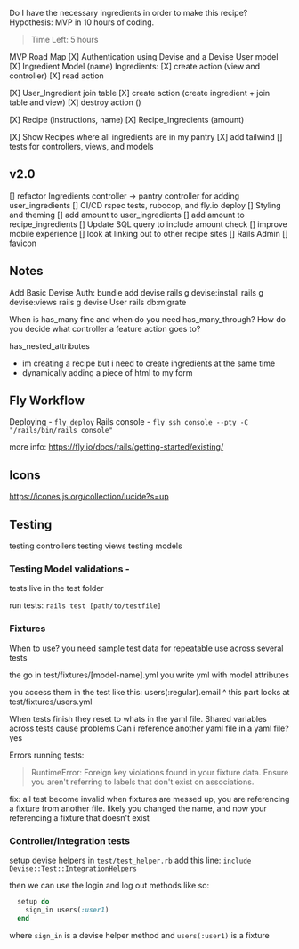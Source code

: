 Do I have the necessary ingredients in order to make this recipe?
Hypothesis: MVP in 10 hours of coding.

> Time Left: 5 hours

MVP Road Map
[X] Authentication using Devise and a Devise User model
[X] Ingredient Model (name)
Ingredients:
[X] create action (view and controller)
[X] read action

[X] User_Ingredient join table
[X] create action (create ingredient + join table and view)
[X] destroy action ()

[X] Recipe (instructions, name)
[X] Recipe_Ingredients (amount)

[X] Show Recipes where all ingredients are in my pantry
[X] add tailwind
[] tests for controllers, views, and models

## v2.0

[] refactor Ingredients controller -> pantry controller for adding user_ingredients
[] CI/CD rspec tests, rubocop, and fly.io deploy
[] Styling and theming
[] add amount to user_ingredients
[] add amount to recipe_ingredients
[] Update SQL query to include amount check
[] improve mobile experience
[] look at linking out to other recipe sites
[] Rails Admin
[] favicon

## Notes

Add Basic Devise Auth:
bundle add devise
rails g devise:install
rails g devise:views
rails g devise User
rails db:migrate

When is has_many fine and when do you need has_many_through?
How do you decide what controller a feature action goes to?

has_nested_attributes

- im creating a recipe but i need to create ingredients at the same time
- dynamically adding a piece of html to my form

## Fly Workflow

Deploying - `fly deploy`
Rails console - `fly ssh console --pty -C "/rails/bin/rails console"`

more info: https://fly.io/docs/rails/getting-started/existing/

## Icons

https://icones.js.org/collection/lucide?s=up

## Testing

testing controllers
testing views
testing models

### Testing Model validations -

tests live in the test folder

run tests: `rails test [path/to/testfile]`

### Fixtures

When to use?
you need sample test data for repeatable use across several tests

the go in test/fixtures/[model-name].yml
you write yml with model attributes

you access them in the test like this:
users(:regular).email
^ this part looks at test/fixtures/users.yml

When tests finish they reset to whats in the yaml file.
Shared variables across tests cause problems
Can i reference another yaml file in a yaml file? yes

Errors running tests:

> RuntimeError: Foreign key violations found in your fixture data. Ensure you aren't referring to labels that don't exist on associations.

fix: all test become invalid when fixtures are messed up, you are referencing a fixture from another file. likely you changed the name, and now your referencing a fixture that doesn't exist

### Controller/Integration tests

setup devise helpers
in `test/test_helper.rb` add this line: `include Devise::Test::IntegrationHelpers`

then we can use the login and log out methods like so:

```rb
  setup do
    sign_in users(:user1)
  end
```

where `sign_in` is a devise helper method and `users(:user1)` is a fixture
